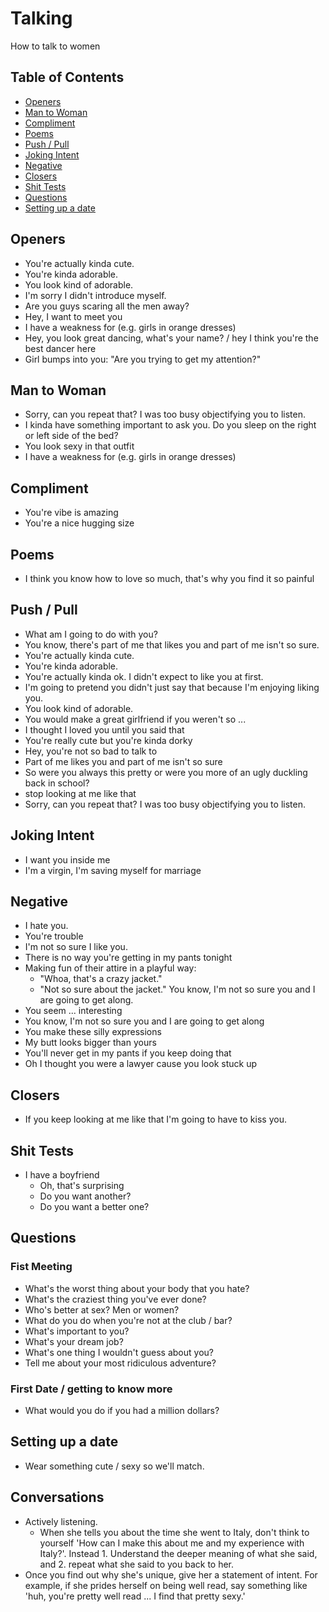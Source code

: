 # Talking

How to talk to women

## Table of Contents

* [Openers](#openers)
* [Man to Woman](#man-to-woman)
* [Compliment](#compliment)
* [Poems](#poems)
* [Push / Pull](#push-/-pull)
* [Joking Intent](#joking-intent)
* [Negative](#Negative)
* [Closers](#Closers)
* [Shit Tests](#shit-tests)
* [Questions](#questions)
* [Setting up a date](#setting-up-a-date)

## Openers

* You're actually kinda cute.
* You're kinda adorable.
* You look kind of adorable.
* I'm sorry I didn't introduce myself.
* Are you guys scaring all the men away?
* Hey, I want to meet you
* I have a weakness for (e.g. girls in orange dresses)
* Hey, you look great dancing, what's your name? / hey I think you're the best
  dancer here
* Girl bumps into you: "Are you trying to get my attention?"

## Man to Woman

* Sorry, can you repeat that? I was too busy objectifying you to listen.
* I kinda have something important to ask you. Do you sleep on the right or left side of the bed?
* You look sexy in that outfit
* I have a weakness for (e.g. girls in orange dresses) 

## Compliment

* You're vibe is amazing
* You're a nice hugging size

## Poems

* I think you know how to love so much, that's why you find it so painful

## Push / Pull

* What am I going to do with you?
* You know, there's part of me that likes you and part of me isn't so sure.
* You're actually kinda cute.
* You're kinda adorable.
* You're actually kinda ok. I didn't expect to like you at first.
* I'm going to pretend you didn't just say that because I'm enjoying liking you.
* You look kind of adorable.
* You would make a great girlfriend if you weren't so ...
* I thought I loved you until you said that
* You're really cute but you're kinda dorky 
* Hey, you're not so bad to talk to
* Part of me likes you and part of me isn't so sure 
* So were you always this pretty or were you more of an ugly duckling back in
  school?
* stop looking at me like that
* Sorry, can you repeat that? I was too busy objectifying you to listen.

## Joking Intent

* I want you inside me
* I'm a virgin, I'm saving myself for marriage 

## Negative

* I hate you.
* You're trouble
* I'm not so sure I like you.
* There is no way you're getting in my pants tonight
* Making fun of their attire in a playful way:
  * "Whoa, that's a crazy jacket."
  * "Not so sure about the jacket."
 You know, I'm not so sure you and I are going to get along.
* You seem ... interesting
* You know, I'm not so sure you and I are going to get along
* You make these silly expressions
* My butt looks bigger than yours
* You'll never get in my pants if you keep doing that
* Oh I thought you were a lawyer cause you look stuck up

## Closers

* If you keep looking at me like that I'm going to have to kiss you.

## Shit Tests

* I have a boyfriend
  * Oh, that's surprising
  * Do you want another?
  * Do you want a better one?

## Questions

### Fist Meeting

* What's the worst thing about your body that you hate?
* What's the craziest thing you've ever done?
* Who's better at sex? Men or women?
* What do you do when you're not at the club / bar?
* What's important to you?
* What's your dream job?
* What's one thing I wouldn't guess about you?
* Tell me about your most ridiculous adventure?

### First Date / getting to know more

* What would you do if you had a million dollars?

## Setting up a date

* Wear something cute / sexy so we'll match.

## Conversations

* Actively listening.
  * When she tells you about the time she went to Italy, don't think to
    yourself 'How can I make this about me and my experience with Italy?'.
Instead 1. Understand the deeper meaning of what she said, and 2. repeat what
she said to you back to her.
* Once you find out why she's unique, give her a statement of intent. For
  example, if she prides herself on being well read, say something like 'huh,
you're pretty well read ... I find that pretty sexy.'
